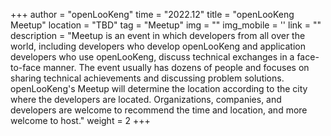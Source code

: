 ﻿+++
author = "openLooKeng"
time = "2022.12" 
title = "openLooKeng Meetup" 
location = "TBD" 
tag = "Meetup"
img = "" 
img_mobile = ''
link = ""
description = "Meetup is an event in which developers from all over the world, including developers who develop openLooKeng and application developers who use openLooKeng, discuss technical exchanges in a face-to-face manner. The event usually has dozens of people and focuses on sharing technical achievements and discussing problem solutions. openLooKeng's Meetup will determine the location according to the city where the developers are located. Organizations, companies, and developers are welcome to recommend the time and location, and more welcome to host."
weight = 2
+++
